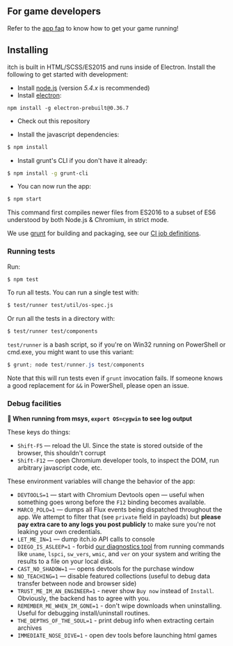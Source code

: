 
## For game developers

Refer to the [app faq](https://itch.io/docs/app/faq) to know how to get your game running!

## Installing

itch is built in HTML/SCSS/ES2015 and runs inside of Electron. Install the
following to get started with development:

* Install [node.js][] (version *5.4.x* is recommended)
* Install [electron][]:

[node.js]: https://nodejs.org/
[electron]: https://github.com/atom/electron

```
npm install -g electron-prebuilt@0.36.7
```

* Check out this repository

* Install the javascript dependencies:

```bash
$ npm install
```

* Install grunt's CLI if you don't have it already:

```bash
$ npm install -g grunt-cli
```

* You can now run the app:

```bash
$ npm start
```

This command first compiles newer files from ES2016 to a subset of ES6
understood by both Node.js & Chromium, in strict mode.

We use [grunt][] for building and packaging, see our [CI job definitions][ci].

[babel]: http://babeljs.io/
[grunt]: https://github.com/gruntjs/grunt
[ci]: https://github.com/itchio/ci.itch.ovh/blob/master/src/jobs/itch.yml

### Running tests

Run:

```bash
$ npm test
```

To run all tests. You can run a single test with:

```bash
$ test/runner test/util/os-spec.js
```

Or run all the tests in a directory with:

```bash
$ test/runner test/components
```

[tap-spec]: https://github.com/scottcorgan/tap-spec

`test/runner` is a bash script, so if you're on Win32 running on PowerShell or cmd.exe,
you might want to use this variant:

```PowerShell
$ grunt; node test/runner.js test/components
```

Note that this will run tests even if `grunt` invocation fails. If someone
knows a good replacement for `&&` in PowerShell, please open an issue.

### Debug facilities

**:memo: When running from msys, `export OS=cygwin` to see log output**

These keys do things:

  * `Shift-F5` — reload the UI. Since the state is stored outside of the browser,
    this shouldn't corrupt
  * `Shift-F12` — open Chromium developer tools, to inspect the DOM, run arbitrary javascript code, etc.

These environment variables will change the behavior of the app:

  * `DEVTOOLS=1` — start with Chromium Devtools open — useful when something goes
    wrong before the `F12` binding becomes available.
  * `MARCO_POLO=1` — dumps all Flux events being dispatched throughout the app.
    We attempt to filter that (see `private` field in payloads) but **please
    pay extra care to any logs you post publicly** to make sure you're not leaking
    your own credentials.
  * `LET_ME_IN=1` — dump itch.io API calls to console
  * `DIEGO_IS_ASLEEP=1` - forbid [our diagnostics tool][diego] from running commands like
    `uname`, `lspci`, `sw_vers`, `wmic`, and `ver` on your system and writing
    the results to a file on your local disk.
  * `CAST_NO_SHADOW=1` — opens devtools for the purchase window
  * `NO_TEACHING=1` — disable featured collections (useful to debug data transfer
    between node and browser side)
  * `TRUST_ME_IM_AN_ENGINEER=1` - never show `Buy now` instead of `Install`.
    Obviously, the backend has to agree with you.
  * `REMEMBER_ME_WHEN_IM_GONE=1` - don't wipe downloads when uninstalling.
    Useful for debugging install/uninstall routines.
  * `THE_DEPTHS_OF_THE_SOUL=1` - print debug info when extracting certain archives
  * `IMMEDIATE_NOSE_DIVE=1` - open dev tools before launching html games

[diego]: diego.md
